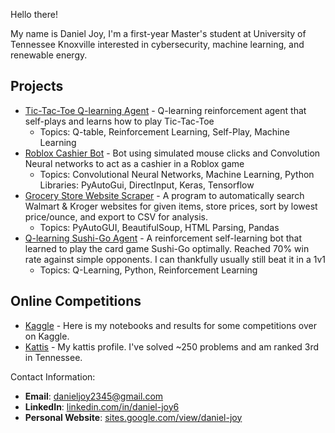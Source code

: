 Hello there! 

My name is Daniel Joy, I'm a first-year Master's student at University of Tennessee Knoxville interested in cybersecurity, machine learning, and renewable energy.

## Projects
- [Tic-Tac-Toe Q-learning Agent](https://github.com/DanielJoy6/TicTacToe-Bot) - Q-learning reinforcement agent that self-plays and learns how to play Tic-Tac-Toe
  * Topics: Q-table, Reinforcement Learning, Self-Play, Machine Learning
- [Roblox Cashier Bot](https://github.com/DanielJoy6/RobloxCashier) - Bot using simulated mouse clicks and Convolution Neural networks to act as a cashier in a Roblox game
  * Topics: Convolutional Neural Networks, Machine Learning, Python Libraries: PyAutoGui, DirectInput, Keras, Tensorflow
- [Grocery Store Website Scraper](https://github.com/DanielJoy6/Grocery-Store-Prices) - A program to automatically search Walmart & Kroger websites for given items, store prices, sort by lowest price/ounce, and export to CSV for analysis.
  * Topics: PyAutoGUI, BeautifulSoup, HTML Parsing, Pandas
- [Q-learning Sushi-Go Agent](https://github.com/DanielJoy6/Sushi-go-bot) - A reinforcement self-learning bot that learned to play the card game Sushi-Go optimally. Reached 70% win rate against simple opponents. I can thankfully usually still beat it in a 1v1
  * Topics: Q-Learning, Python, Reinforcement Learning

## Online Competitions
- [Kaggle](https://github.com/DanielJoy6/Kaggle-Competitions) - Here is my notebooks and results for some competitions over on Kaggle.
- [Kattis](https://open.kattis.com/users/bananahead23) - My kattis profile. I've solved ~250 problems and am ranked 3rd in Tennessee.

Contact Information:
- **Email**: danieljoy2345@gmail.com
- **LinkedIn**: [linkedin.com/in/daniel-joy6](https://linkedin.com/in/daniel-joy6)  
- **Personal Website**: [sites.google.com/view/daniel-joy](https://sites.google.com/view/daniel-joy)  




<!---
DanielJoy6/DanielJoy6 is a ✨ special ✨ repository because its `README.md` (this file) appears on your GitHub profile.
You can click the Preview link to take a look at your changes.
--->
